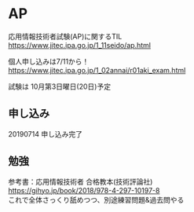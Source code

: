 # AP

応用情報技術者試験(AP)に関するTIL  
https://www.jitec.ipa.go.jp/1_11seido/ap.html

個人申し込みは7/11から！  
https://www.jitec.ipa.go.jp/1_02annai/r01aki_exam.html  

試験は 10月第3日曜日(20日)予定

## 申し込み
20190714 申し込み完了

## 勉強

参考書：応用情報技術者 合格教本(技術評論社) https://gihyo.jp/book/2018/978-4-297-10197-8    
これで全体さっくり舐めつつ、別途練習問題&過去問やる
